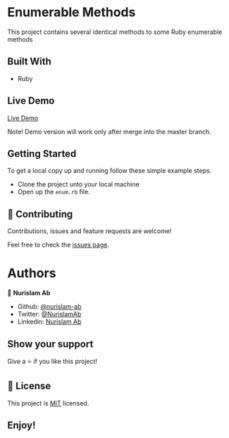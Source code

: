 # Enumerable Methods

This project contains several identical methods to some Ruby enumerable methods

## Built With
- Ruby

## Live Demo

[Live Demo](https://repl.it/@nurislamab/TreasuredPungentLock)

Note! Demo version will work only after merge into the master branch.

## Getting Started

To get a local copy up and running follow these simple example steps.
- Clone the project unto your local machine
- Open up the `enum.rb` file.

## 🤝 Contributing

Contributions, issues and feature requests are welcome!

Feel free to check the [issues page](https://github.com/nurislam-ab/enumerable-methods/issues).

# Authors   

👤 **Nurislam Ab**

- Github: [@nurislam-ab](https://github.com/nurislam-ab)
- Twitter: [@NurislamAb](https://twitter.com/NurislamAb)
- Linkedin: [Nurislam Ab](https://www.linkedin.com/in/nurislam-ab/)

## Show your support

Give a ⭐️ if you like this project!

## 📝 License

This project is [MiT](lic.url) licensed.

## Enjoy!
